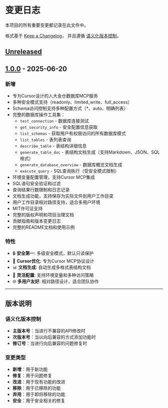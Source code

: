 # 变更日志

本项目的所有重要变更都记录在此文件中。

格式基于 [Keep a Changelog](https://keepachangelog.com/zh-CN/1.0.0/)，
并且遵循 [语义化版本控制](https://semver.org/lang/zh-CN/)。

## [Unreleased]

## [1.0.0] - 2025-06-20

### 新增
- 专为Cursor设计的人大金仓数据库MCP服务
- 多种安全模式支持（readonly、limited_write、full_access）
- Schema访问控制支持多种配置方式（*、auto、明确列表）
- 完整的数据库操作工具集：
  - `test_connection` - 数据库连接测试
  - `get_security_info` - 安全配置信息获取
  - `list_schemas` - 获取用户有权限访问的所有数据库模式
  - `list_tables` - 表列表查询
  - `describe_table` - 表结构详细信息
  - `generate_table_doc` - 表结构文档生成（支持Markdown、JSON、SQL格式）
  - `generate_database_overview` - 数据库概览文档生成
  - `execute_query` - SQL查询执行（受安全模式限制）
- 环境变量配置管理，支持Cursor MCP集成
- SQL语句安全验证和过滤
- 查询结果行数限制和日志记录
- 文档生成功能，支持保存为实际文件到用户工作目录
- 用户工作目录相对路径支持，适合多用户环境
- MIT许可证支持
- 完整的版权声明和项目治理文档
- 贡献指南和版本变更日志
- 完整的README文档和使用示例

### 特性
- 🔒 **安全第一**: 多级安全模式，默认只读保护
- 🎯 **Cursor优化**: 专为Cursor MCP协议设计
- 📊 **文档生成**: 自动生成多格式表结构文档
- 🔧 **灵活配置**: 支持环境变量和多种访问策略
- 🌐 **多用户友好**: 相对路径设计，适合团队协作

---

## 版本说明

### 语义化版本控制

- **主版本号**：当进行不兼容的API修改时
- **次版本号**：当以向后兼容的方式添加功能时  
- **修订号**：当进行向后兼容的问题修复时

### 变更类型

- **新增**：用于新功能
- **修复**：用于问题修复
- **改进**：用于现有功能的改进
- **移除**：用于已移除的功能
- **弃用**：用于即将移除的功能
- **安全**：用于安全相关的修复

[Unreleased]: https://github.com/Gcluowenqiang/Kingbase-mcp/compare/v1.0.0...HEAD
[1.0.0]: https://github.com/Gcluowenqiang/Kingbase-mcp/releases/tag/v1.0.0 